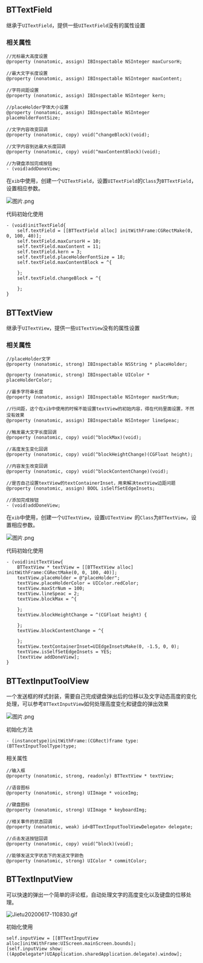## BTTextField

继承于```UITextField```，提供一些```UITextField```没有的属性设置


### 相关属性

```
//光标最大高度设置
@property (nonatomic, assign) IBInspectable NSInteger maxCursorH;

//最大文字长度设置
@property (nonatomic, assign) IBInspectable NSInteger maxContent;

//字符间距设置
@property (nonatomic, assign) IBInspectable NSInteger kern;

//placeHolder字体大小设置
@property (nonatomic, assign) IBInspectable NSInteger placeHolderFontSize;

//文字内容改变回调
@property (nonatomic, copy) void(^changeBlock)(void);

//文字内容到达最大长度回调
@property (nonatomic, copy) void(^maxContentBlock)(void);

//为键盘添加完成按钮
- (void)addDoneView;

```

在```xib```中使用，创建一个```UITextField```，设置```UITextField```的```Class```为```BTTextField```，设置相应参数。

![图片.png](https://upload-images.jianshu.io/upload_images/1243802-7de576a5998aa635.png?imageMogr2/auto-orient/strip%7CimageView2/2/w/1240)

代码初始化使用

```
- (void)initTextField{
    self.textField = [[BTTextField alloc] initWithFrame:CGRectMake(0, 0, 100, 40)];
    self.textField.maxCursorH = 10;
    self.textField.maxContent = 11;
    self.textField.kern = 3;
    self.textField.placeHolderFontSize = 18;
    self.textField.maxContentBlock = ^{
        
    };
    self.textField.changeBlock = ^{
        
    };
}

```


## BTTextView

继承于```UITextView```，提供一些```UITextView```没有的属性设置

### 相关属性

```
//placeHolder文字
@property (nonatomic, strong) IBInspectable NSString * placeHolder;

@property (nonatomic, strong) IBInspectable UIColor * placeHolderColor;

//最多字符串长度
@property (nonatomic, assign) IBInspectable NSInteger maxStrNum;

//行间距，这个在xib中使用的时候不能设置textView的初始内容，得在代码里面设置，不然没有效果
@property (nonatomic, assign) IBInspectable NSInteger lineSpeac;

//触发最大文字长度回调
@property (nonatomic, copy) void(^blockMax)(void);

//高度发生变化回调
@property (nonatomic, copy) void(^blockHeightChange)(CGFloat height);

//内容发生改变回调
@property (nonatomic, copy) void(^blockContentChange)(void);

//是否自己设置textView的textContainerInset，用来解决textView边距问题
@property (nonatomic, assign) BOOL isSelfSetEdgeInsets;

//添加完成按钮
- (void)addDoneView;
```

在```xib```中使用，创建一个```UITextView```，设置```UITextView ```的```Class```为```BTTextView```，设置相应参数。

![图片.png](https://upload-images.jianshu.io/upload_images/1243802-b077ebd9fdb97a0b.png?imageMogr2/auto-orient/strip%7CimageView2/2/w/1240)

代码初始化使用

```
- (void)initTextView{
    BTTextView * textView = [[BTTextView alloc] initWithFrame:CGRectMake(0, 0, 100, 40)];
    textView.placeHolder = @"placeHolder";
    textView.placeHolderColor = UIColor.redColor;
    textView.maxStrNum = 100;
    textView.lineSpeac = 2;
    textView.blockMax = ^{
        
    };
    textView.blockHeightChange = ^(CGFloat height) {
        
    };
    textView.blockContentChange = ^{
        
    };
    textView.textContainerInset=UIEdgeInsetsMake(0, -1.5, 0, 0);
    textView.isSelfSetEdgeInsets = YES;
    [textView addDoneView];
}

```

## BTTextInputToolView

一个发送框的样式封装，需要自己完成键盘弹出后的位移以及文字动态高度的变化处理，可以参考```BTTextInputView```如何处理高度变化和键盘的弹出效果

![图片.png](https://upload-images.jianshu.io/upload_images/1243802-c21965f224d408a6.png?imageMogr2/auto-orient/strip%7CimageView2/2/w/1240)

初始化方法

```
- (instancetype)initWithFrame:(CGRect)frame type:(BTTextInputToolType)type;
```

相关属性

```
//输入框
@property (nonatomic, strong, readonly) BTTextView * textView;

//语音图标
@property (nonatomic, strong) UIImage * voiceImg;

//键盘图标
@property (nonatomic, strong) UIImage * keyboardImg;

//相关事件的状态回调
@property (nonatomic, weak) id<BTTextInputToolViewDelegate> delegate;

//点击发送按钮回调
@property (nonatomic, copy) void(^block)(void);

//能够发送文字状态下的发送文字颜色
@property (nonatomic, strong) UIColor * commitColor;

```

## BTTextInputView

可以快速的弹出一个简单的评论框，自动处理文字的高度变化以及键盘的位移处理。

![Jietu20200617-110830.gif](https://s1.ax1x.com/2020/09/09/w31kZ9.gif)


初始化使用

```
self.inputView = [[BTTextInputView alloc]initWithFrame:UIScreen.mainScreen.bounds];
[self.inputView show:((AppDelegate*)UIApplication.sharedApplication.delegate).window];
```

